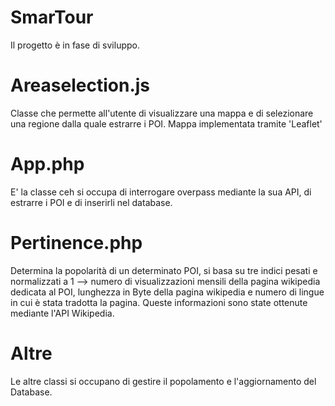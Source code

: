 # SmarTour

Il progetto è in fase di sviluppo.

# Areaselection.js
Classe che permette all'utente di visualizzare una mappa e di selezionare una regione dalla quale estrarre i POI. Mappa implementata tramite 'Leaflet'

# App.php 
E' la classe ceh si occupa di interrogare overpass mediante la sua API, di estrarre i POI e di inserirli nel database.

# Pertinence.php
Determina la popolarità di un determinato POI, si basa su tre indici pesati e normalizzati a 1 --> numero di visualizzazioni mensili della pagina wikipedia dedicata al POI, lunghezza in Byte della pagina wikipedia
e numero di lingue in cui è stata tradotta la pagina. Queste informazioni sono state ottenute mediante l'API Wikipedia.

# Altre
Le altre classi si occupano di gestire il popolamento e l'aggiornamento del Database. 
